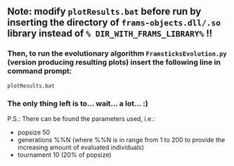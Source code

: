 ## Note: modify `plotResults.bat` before run by inserting the directory of `frams-objects.dll/.so` library instead of `% DIR_WITH_FRAMS_LIBRARY%` !!

### Then, to run the evolutionary algorithm `FramsticksEvolution.py` (version producing resulting plots) insert the following line in command prompt: 

`plotResults.bat`

### The only thing left is to... wait... a lot... :)

P.S.: There can be found the parameters used, i.e.:

- popsize 50
- generations %%N (where %%N is in range from 1 to 200 to provide the increasing amount of evaluated individuals)
- tournament 10 (20% of popsize)

